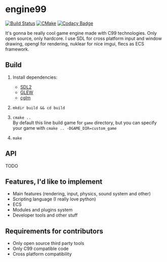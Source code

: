 # engine99
[![Build Status](https://travis-ci.com/AndrewChe7/engine99.svg?token=A3tSJzqqxN8pUfRxxzsu&branch=master)](https://travis-ci.com/AndrewChe7/engine99) 
[![CMake](https://github.com/AndrewChe7/engine99/workflows/CMake/badge.svg)](https://github.com/AndrewChe7/engine99/actions)
[![Codacy Badge](https://app.codacy.com/project/badge/Grade/2a8c9251852f4c4f856aaaabd5ae895d)](https://www.codacy.com?utm_source=github.com&amp;utm_medium=referral&amp;utm_content=AndrewChe7/engine99&amp;utm_campaign=Badge_Grade)

It's gonna be really cool game engine made with C99 technologies. Only open source, only hardcore.
I use SDL for cross platform input and window drawing, opengl for rendering, nuklear for nice
imgui, flecs as ECS framework.

## Build

1. Install dependencies: 
    * [SDL2](https://lazyfoo.net/tutorials/SDL/01_hello_SDL/linux/index.php)
    * [GLEW](http://glew.sourceforge.net/install.html)
    * [cglm](https://github.com/recp/cglm)

2. `mkdir build && cd build`

3. `cmake ..` \
    By default this line build game for `game` directory, but you can specify your game with `cmake .. -DGAME_DIR=custom_game`

4. `make`

## API

TODO

## Features, I'd like to implement
* Main features (rendering, input, physics, sound system and other)
* Scripting language (I really love python)
* ECS
* Modules and plugins system
* Developer tools and other stuff

## Requirements for contributors
* Only open source third party tools
* Only C99 compatible code
* Cross platform compatibility
